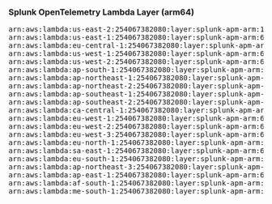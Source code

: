 <h3>Splunk OpenTelemetry Lambda Layer (arm64)</h3>

<pre>
arn:aws:lambda:us-east-2:254067382080:layer:splunk-apm-arm:10
arn:aws:lambda:us-east-1:254067382080:layer:splunk-apm-arm:6
arn:aws:lambda:eu-central-1:254067382080:layer:splunk-apm-arm:6
arn:aws:lambda:us-west-1:254067382080:layer:splunk-apm-arm:6
arn:aws:lambda:us-west-2:254067382080:layer:splunk-apm-arm:6
arn:aws:lambda:ap-south-1:254067382080:layer:splunk-apm-arm:6
arn:aws:lambda:ap-northeast-1:254067382080:layer:splunk-apm-arm:6
arn:aws:lambda:ap-northeast-2:254067382080:layer:splunk-apm-arm:6
arn:aws:lambda:ap-southeast-1:254067382080:layer:splunk-apm-arm:6
arn:aws:lambda:ap-southeast-2:254067382080:layer:splunk-apm-arm:6
arn:aws:lambda:ca-central-1:254067382080:layer:splunk-apm-arm:6
arn:aws:lambda:eu-west-1:254067382080:layer:splunk-apm-arm:6
arn:aws:lambda:eu-west-2:254067382080:layer:splunk-apm-arm:6
arn:aws:lambda:eu-west-3:254067382080:layer:splunk-apm-arm:6
arn:aws:lambda:eu-north-1:254067382080:layer:splunk-apm-arm:6
arn:aws:lambda:sa-east-1:254067382080:layer:splunk-apm-arm:6
arn:aws:lambda:eu-south-1:254067382080:layer:splunk-apm-arm:6
arn:aws:lambda:ap-northeast-3:254067382080:layer:splunk-apm-arm:6
arn:aws:lambda:ap-east-1:254067382080:layer:splunk-apm-arm:6
arn:aws:lambda:af-south-1:254067382080:layer:splunk-apm-arm:6
arn:aws:lambda:me-south-1:254067382080:layer:splunk-apm-arm:6
</pre>
